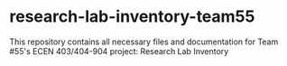 # research-lab-inventory-team55
This repository contains all necessary files and documentation for Team #55's ECEN 403/404-904 project: Research Lab Inventory

